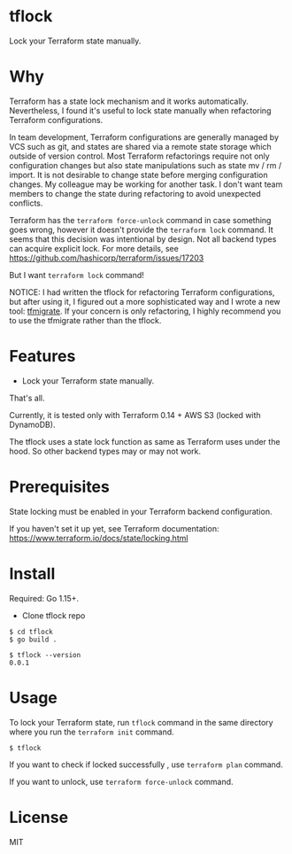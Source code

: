 # tflock

Lock your Terraform state manually.

# Why

Terraform has a state lock mechanism and it works automatically.
Nevertheless, I found it's useful to lock state manually when refactoring Terraform configurations.

In team development, Terraform configurations are generally managed by VCS such as git, and states are shared via a remote state storage which outside of version control. Most Terraform refactorings require not only configuration changes but also state manipulations such as state mv / rm / import. It is not desirable to change state before merging configuration changes. My colleague may be working for another task. I don't want team members to change the state during refactoring to avoid unexpected conflicts.

Terraform has the `terraform force-unlock` command in case something goes wrong, however it doesn't provide the `terraform lock` command.
It seems that this decision was intentional by design. Not all backend types can acquire explicit lock.
For more details, see https://github.com/hashicorp/terraform/issues/17203

But I want `terraform lock` command!

NOTICE: I had written the tflock for refactoring Terraform configurations, but after using it, I figured out a more sophisticated way and I wrote a new tool: [tfmigrate](https://github.com/minamijoyo/tfmigrate). If your concern is only refactoring, I highly recommend you to use the tfmigrate rather than the tflock.

# Features

- Lock your Terraform state manually.

That's all.

Currently, it is tested only with Terraform 0.14 + AWS S3 (locked with DynamoDB).

The tflock uses a state lock function as same as Terraform uses under the hood.
So other backend types may or may not work.

# Prerequisites

State locking must be enabled in your Terraform backend configuration.

If you haven't set it up yet, see Terraform documentation:
https://www.terraform.io/docs/state/locking.html

# Install

Required: Go 1.15+.

* Clone tflock repo

```
$ cd tflock
$ go build .

$ tflock --version
0.0.1
```

# Usage

To lock your Terraform state, run `tflock` command in the same directory where you run the `terraform init` command.

```
$ tflock
```

If you want to check if locked successfully , use `terraform plan` command.

If you want to unlock, use `terraform force-unlock` command.

# License
MIT

